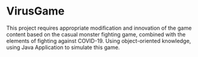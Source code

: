 # VirusGame
This project requires appropriate modification and innovation of the game content based on the casual monster fighting game, combined with the elements of fighting against COVID-19. Using object-oriented knowledge, using Java Application to simulate this game.

